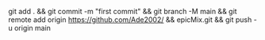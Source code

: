 git add . && git commit -m "first commit" && git branch -M main && git remote add origin https://github.com/Ade2002/ && epicMix.git && git push -u origin main